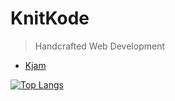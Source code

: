 # KnitKode

> Handcrafted Web Development

- [Kjam](https://knitkode.github.io/knitkode/kjam)


[![Top Langs](https://github-readme-stats.vercel.app/api/top-langs/?username=knitkode)](https://github.com/anuraghazra/github-readme-stats)
